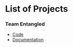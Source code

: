 # List of Projects

### Team Entangled

- [Code](./team_entangled)
- [Documentation](./team_entangled/beatqraft/static/assets/docs/)

